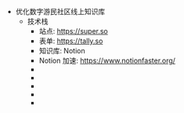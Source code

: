 - 优化数字游民社区线上知识库
	- 技术栈
		- 站点: https://super.so
		- 表单: https://tally.so
		- 知识库: Notion
		- Notion 加速: https://www.notionfaster.org/
		-
		-
		-
		-
		-
